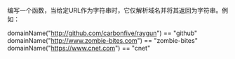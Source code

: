 编写一个函数，当给定URL作为字符串时，它仅解析域名并将其返回为字符串。例如：

domainName("http://github.com/carbonfive/raygun") == "github" 
domainName("http://www.zombie-bites.com") == "zombie-bites"
domainName("https://www.cnet.com") == "cnet"
